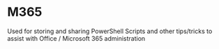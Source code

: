 # M365
Used for storing and sharing PowerShell Scripts and other tips/tricks to assist with Office / Microsoft 365 administration
